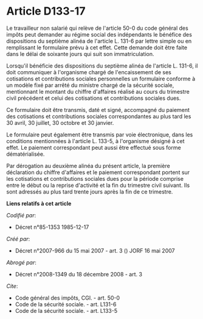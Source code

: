 # Article D133-17

Le travailleur non salarié qui relève de l'article 50-0 du code général des impôts peut demander au régime social des
indépendants le bénéfice des dispositions du septième alinéa de l'article L. 131-6 par lettre simple ou en remplissant le
formulaire prévu à cet effet. Cette demande doit être faite dans le délai de soixante jours qui suit son immatriculation. 

Lorsqu'il bénéficie des dispositions du septième alinéa de l'article L. 131-6, il doit communiquer à l'organisme chargé de
l'encaissement de ses cotisations et contributions sociales personnelles un formulaire conforme à un modèle fixé par arrêté
du ministre chargé de la sécurité sociale, mentionnant le montant du chiffre d'affaires réalisé au cours du trimestre civil
précédent et celui des cotisations et contributions sociales dues. 

Ce formulaire doit être transmis, daté et signé, accompagné du paiement des cotisations et contributions sociales
correspondantes au plus tard les 30 avril, 30 juillet, 30 octobre et 30 janvier. 

Le formulaire peut également être transmis par voie électronique, dans les conditions mentionnées à l'article L. 133-5, à
l'organisme désigné à cet effet. Le paiement correspondant peut aussi être effectué sous forme dématérialisée. 

Par dérogation au deuxième alinéa du présent article, la première déclaration du chiffre d'affaires et le paiement
correspondant portent sur les cotisations et contributions sociales dues pour la période comprise entre le début ou la
reprise d'activité et la fin du trimestre civil suivant. Ils sont adressés au plus tard trente jours après la fin de ce
trimestre.

**Liens relatifs à cet article**

_Codifié par_:

  - Décret n°85-1353 1985-12-17

_Créé par_:

  - Décret n°2007-966 du 15 mai 2007 - art. 3 () JORF 16 mai 2007

_Abrogé par_:

  - Décret n°2008-1349 du 18 décembre 2008 - art. 3

_Cite_:

  - Code général des impôts, CGI. - art. 50-0
  - Code de la sécurité sociale. - art. L131-6
  - Code de la sécurité sociale. - art. L133-5
